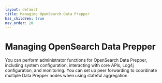```yaml
---
layout: default
title: Managing OpenSearch Data Prepper
has_children: true
nav_order: 20
---
```


# Managing OpenSearch Data Prepper

You can perform administrator functions for OpenSearch Data Prepper, including system configuration, interacting with core APIs, Log4j configuration, and monitoring. You can set up peer forwarding to coordinate multiple Data Prepper nodes when using stateful aggregation. 